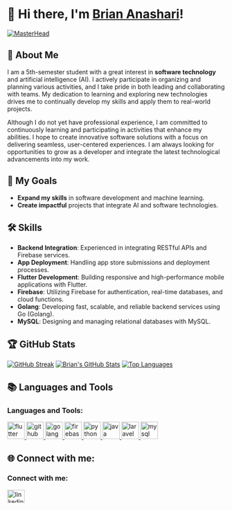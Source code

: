 # 👋 Hi there, I'm [Brian Anashari](https://github.com/brianashari18)!

[![MasterHead](https://media.licdn.com/dms/image/v2/D4D16AQGxL_fsR58kPw/profile-displaybackgroundimage-shrink_350_1400/profile-displaybackgroundimage-shrink_350_1400/0/1669935675296?e=1732147200&v=beta&t=kbcodREQ_c2d4JUn69Rl0qgGivKsn2lfuMk0kkJx488)](https://github.com/brianashari18)

## 🌟 About Me
I am a 5th-semester student with a great interest in **software technology** and artificial intelligence (AI). I actively participate in organizing and planning various activities, and I take pride in both leading and collaborating with teams. My dedication to learning and exploring new technologies drives me to continually develop my skills and apply them to real-world projects.

Although I do not yet have professional experience, I am committed to continuously learning and participating in activities that enhance my abilities. I hope to create innovative software solutions with a focus on delivering seamless, user-centered experiences. I am always looking for opportunities to grow as a developer and integrate the latest technological advancements into my work.

## 🚀 My Goals
- **Expand my skills** in software development and machine learning.
- **Create impactful** projects that integrate AI and software technologies.

## 🛠️ Skills
- **Backend Integration**: Experienced in integrating RESTful APIs and Firebase services.
- **App Deployment**: Handling app store submissions and deployment processes.
- **Flutter Development**: Building responsive and high-performance mobile applications with Flutter.
- **Firebase**: Utilizing Firebase for authentication, real-time databases, and cloud functions.
- **Golang**: Developing fast, scalable, and reliable backend services using Go (Golang).
- **MySQL**: Designing and managing relational databases with MySQL.

## 🏆 GitHub Stats
[![GitHub Streak](https://github-readme-streak-stats.herokuapp.com/?user=brianashari18)](https://git.io/streak-stats)
[![Brian's GitHub Stats](https://github-readme-stats.vercel.app/api?username=brianashari18&show_icons=true&theme=radical)](https://github.com/brianashari18)
[![Top Languages](https://github-readme-stats.vercel.app/api/top-langs/?username=brianashari18&layout=compact&theme=radical)](https://github.com/brianashari18)

## 📚 Languages and Tools
<h3 align="left">Languages and Tools:</h3>
<p align="left">
    <a href="https://flutter.dev" target="_blank">
        <img src="https://www.vectorlogo.zone/logos/flutterio/flutterio-icon.svg" alt="flutter" width="40" height="40"/>
    </a>
    <a href="https://github.com/" target="_blank">
        <img src="https://www.vectorlogo.zone/logos/github/github-icon.svg" alt="github" width="40" height="40"/>
    </a>
    <a href="https://golang.org" target="_blank">
        <img src="https://www.vectorlogo.zone/logos/golang/golang-icon.svg" alt="golang" width="40" height="40"/>
    </a>
    <a href="https://firebase.google.com/" target="_blank">
        <img src="https://www.vectorlogo.zone/logos/firebase/firebase-icon.svg" alt="firebase" width="40" height="40"/>
    </a>
    <a href="https://www.python.org" target="_blank">
        <img src="https://www.vectorlogo.zone/logos/python/python-icon.svg" alt="python" width="40" height="40"/>
    </a>
    <a href="https://www.java.com/" target="_blank">
        <img src="https://www.vectorlogo.zone/logos/java/java-icon.svg" alt="java" width="40" height="40"/>
    </a>
    <a href="https://laravel.com/" target="_blank">
        <img src="https://www.vectorlogo.zone/logos/laravel/laravel-icon.svg" alt="laravel" width="40" height="40"/>
    </a>
    <a href="https://www.mysql.com/" target="_blank">
        <img src="https://www.vectorlogo.zone/logos/mysql/mysql-icon.svg" alt="mysql" width="40" height="40"/>
    </a>
</p>


## 🌐 Connect with me:
<h3 align="left">Connect with me:</h3>
<p align="left">
    <a href="https://www.linkedin.com/in/brian-anashari-099744151/" target="blank">
        <img align="center" src="https://www.vectorlogo.zone/logos/linkedin/linkedin-icon.svg" alt="linkedin" height="30" width="40" />
    </a>
</p>

